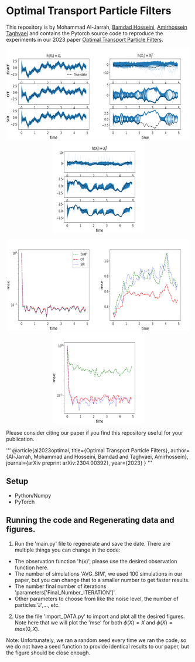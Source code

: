# Optimal Transport Particle Filters

This repository is by Mohammad Al-Jarrah, [Bamdad Hosseini](https://bamdadhosseini.org/), [Amirhossein Taghvaei](https://www.aa.washington.edu/facultyfinder/amir-taghvaei) and contains the Pytorch source code to reproduce the experiments in our 2023 paper [Optimal Transport Particle Filters](https://arxiv.org/abs/2304.00392).

<p align="center">
<img src="/images/X.png" width="250" height="250"><img src="/images/XX.png" width="250" height="250"><img src="/images/XXX.png" width="250" height="250">
</p>
<p align="center">
<img src="/images/mse_X.png" width="250" height="250"><img src="/images/mse_XX.png" width="250" height="250"><img src="/images/mse_XXX.png" width="250" height="250">
</p>

Please consider citing our paper if you find this repository useful for your publication.

'''
@article{al2023optimal,
  title={Optimal Transport Particle Filters},
  author={Al-Jarrah, Mohammad and Hosseini, Bamdad and Taghvaei, Amirhossein},
  journal={arXiv preprint arXiv:2304.00392},
  year={2023}
}
'''

## Setup
* Python/Numpy
* PyTorch

## Running the code and Regenerating data and figures.
1. Run the 'main.py' file to regenerate and save the date. There are multiple things you can change in the code:
  - The observation function 'h(x)', please use the desired observation function here.
  - The number of simulations 'AVG_SIM', we used 100 simulations in our paper, but you can change that to a smaller number to get faster results.
  - The number final number of iterations 'parameters['Final_Number_ITERATION']'.
  - Other parameters to choose from like the noise level, the number of particles 'J',..., etc.
2. Use the file 'import_DATA.py' to import and plot all the desired figures. Note here that we will plot the 'mse' for both $\phi(X)=X$ and $\phi(X)=max(0,X)$.

Note: Unfortunately, we ran a random seed every time we ran the code, so we do not have a seed function to provide identical results to our paper, but the figure should be close enough.

